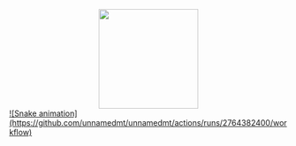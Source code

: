 <div align="center">
  <a href="https://github.com/unnamedmt">
  <img height="180em" src="https://github-readme-stats.vercel.app/api?username=unnamedmt&show_icons=true&theme=dark&include_all_commits=true&count_private=true"/>
</div>
  ![Snake animation](https://github.com/unnamedmt/unnamedmt/actions/runs/2764382400/workflow)
